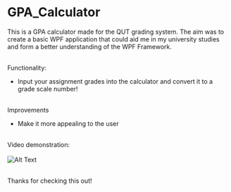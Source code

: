 # GPA_Calculator
This is a GPA calculator made for the QUT grading system. The aim was to create a basic WPF application that could aid me in my 
university studies and form a better understanding of the WPF Framework. <br/><br/>

Functionality: <br/> 
- Input your assignment grades into the calculator and convert it to a grade scale number! <br/> <br/> 

Improvements <br/>
- Make it more appealing to the user <br/> <br/> 

Video demonstration: <br/> <br/> 
![Alt Text](https://media.giphy.com/media/U0W6y3cjywblvanfcd/giphy.gif)

<br/> Thanks for checking this out!
